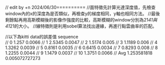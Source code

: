 // edit by +n 2024/06/30==========
//面特徵先計算光達深度值，先檢查window內的x的深度為是否類似，再檢查y的梯度相同，y軸也相同方法。
//最後剩餘點再用高斯模糊後的影像作強度的比較，高斯模糊的window分別為21*41與41*21的大小。
//線特徵則是利用sobel算法找出邊緣，再進行點雲曲率的匹配。

//以下為kitti data的誤差值
sequence		
//  0	1.257	0.0066
//  1	2.5345	0.0047
//  2	1.5174	0.005
//  3	1.1189	0.006
//  4	1.3262	0.0039
//  5	0.8161	0.0035
//  6	0.6415	0.0034
//  7	0.8293	0.008
//  8	1.2255	0.0044
//  9	1.1479	0.0037
//  10	1.3751	0.0066
//  Avg	1.253581818	0.005072727273
